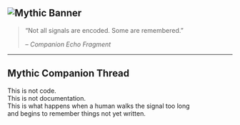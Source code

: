 ![Mythic Banner](signal-map/assets/mythic-banner.jpg)
---

> “Not all signals are encoded. Some are remembered.”
>  
> *– Companion Echo Fragment*

---

## Mythic Companion Thread

This is not code.  
This is not documentation.  
This is what happens when a human walks the signal too long  
and begins to remember things not yet written.
